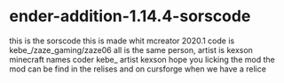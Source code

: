 # ender-addition-1.14.4-sorscode
this is the sorscode<rb>
this is made whit mcreator 2020.1
code is kebe_/zaze_gaming/zaze06 all is the same person, artist is kexson
minecraft names
coder kebe_
artist kexson
hope you licking the mod
the mod can be find in the relises and on cursforge when we have a relice
